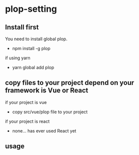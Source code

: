# plop-setting

## Install first
You need to install global plop.

- npm install -g plop

if using yarn

- yarn global add plop

## copy files to your project depend on your framework is Vue or React

if your project is vue

- copy src/vue/plop file to your project

if your project is react

- none... has ever used React yet

## usage



